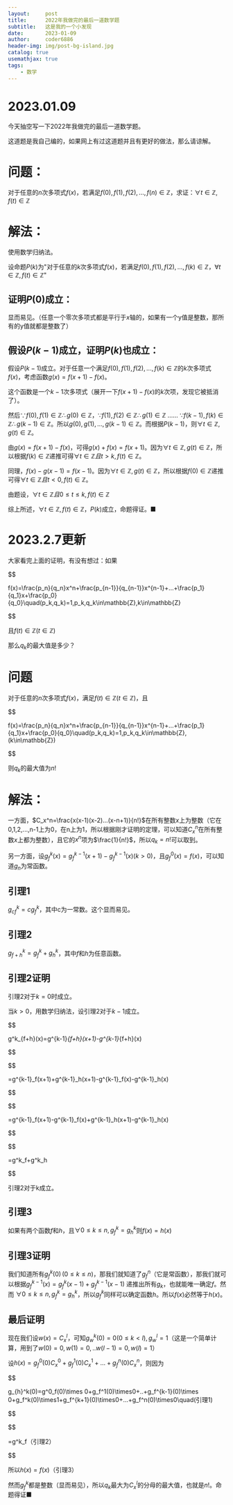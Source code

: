 ```yaml
---
layout:     post
title:      2022年我做完的最后一道数学题
subtitle:   这是我的一个小发现
date:       2023-01-09
author:     coder6886
header-img: img/post-bg-island.jpg
catalog: true
usemathjax: true
tags:
    - 数学
---
```

# 2023.01.09
今天抽空写一下2022年我做完的最后一道数学题。

这道题是我自己编的，如果网上有过这道题并且有更好的做法，那么请谅解。

# 问题：
对于任意的$n$次多项式$f(x)$，若满足$f(0),f(1),f(2),...,f(n)\in\mathbb{Z}$，求证：$\forall t\in\mathbb{Z},f(t)\in\mathbb{Z}$
# 解法：
使用数学归纳法。

设命题$P(k)$为"对于任意的$k$次多项式$f(x)$，若满足$f(0),f(1),f(2),...,f(k)\in\mathbb{Z}$，$\forall t\in\mathbb{Z},f(t)\in\mathbb{Z}$"

## 证明$P(0)$成立：
显而易见。（任意一个零次多项式都是平行于$x$轴的，如果有一个y值是整数，那所有的y值就都是整数了）

## 假设$P(k-1)$成立，证明$P(k)$也成立：
假设$P(k-1)$成立。对于任意一个满足$f(0),f(1),f(2),...,f(k)\in\mathbb{Z}$的$k$次多项式$f(x)$，考虑函数$g(x)=f(x+1)-f(x)$。

这个函数是一个$k-1$次多项式（展开一下$f(x+1)-f(x)$的$k$次项，发现它被抵消了）。

然后$\because f(0),f(1)\in\mathbb{Z}\therefore g(0)\in\mathbb{Z}$，$\because f(1),f(2)\in\mathbb{Z}\therefore g(1)\in\mathbb{Z}$ …… $\because f(k-1),f(k)\in\mathbb{Z}\therefore g(k-1)\in\mathbb{Z}$。所以$g(0),g(1),...,g(k-1)\in\mathbb{Z}$。而根据$P(k-1)$，则$\forall t\in\mathbb{Z},g(t)\in\mathbb{Z}$。

由$g(x)=f(x+1)-f(x)$，可得$g(x)+f(x)=f(x+1)$。因为$\forall t\in\mathbb{Z},g(t)\in\mathbb{Z}$，所以根据$f(k)\in\mathbb{Z}$递推可得$\forall t\in\mathbb{Z}且t>k,f(t)\in\mathbb{Z}$。

同理，$f(x)-g(x-1)=f(x-1)$。因为$\forall t\in\mathbb{Z},g(t)\in\mathbb{Z}$，所以根据$f(0)\in\mathbb{Z}$递推可得$\forall t\in\mathbb{Z}且t<0,f(t)\in\mathbb{Z}$。

由题设，$\forall t\in\mathbb{Z}且0\leq t\leq k,f(t)\in\mathbb{Z}$

综上所述，$\forall t\in\mathbb{Z},f(t)\in\mathbb{Z}$，$P(k)$成立，命题得证。■

# 2023.2.7更新

大家看完上面的证明，有没有想过：如果

$$

f(x)=\frac{p_n}{q_n}x^n+\frac{p_{n-1}}{q_{n-1}}x^{n-1}+...+\frac{p_1}{q_1}x+\frac{p_0}{q_0}\quad(p_k,q_k)=1,p_k,q_k\in\mathbb{Z},k\in\mathbb{Z}

$$

且$f(t)\in\mathbb{Z}(t\in\mathbb{Z})$

那么$q_k$的最大值是多少？

# 问题

对于任意的$n$次多项式$f(x)$，满足$f(t)\in\mathbb{Z}(t\in\mathbb{Z})$，且

$$

f(x)=\frac{p_n}{q_n}x^n+\frac{p_{n-1}}{q_{n-1}}x^{n-1}+...+\frac{p_1}{q_1}x+\frac{p_0}{q_0}\quad(p_k,q_k)=1,p_k,q_k\in\mathbb{Z},(k\in\mathbb{Z})

$$

则$q_k$的最大值为$n!$

# 解法：

一方面，$C_x^n=\frac{x(x-1)(x-2)...(x-n+1)}{n!}$在所有整数$x$上为整数（它在0,1,2,...,n-1上为0，在n上为1，所以根据刚才证明的定理，可以知道$C_x^n$在所有整数$x$上都为整数），且它的$x^n$项为$\frac{1}{n!}$，所以$q_k=n!$可以取到。

另一方面，设$g^k_f(x)=g^{k-1}_f(x+1)-g^{k-1}_f(x)(k>0)$，且$g_f^0(x)=f(x)$，可以知道$g_n$为常函数。



## 引理1

$g^k_{cf}=cg^k_f$，其中c为一常数。这个显而易见。

## 引理2

$g^k_{f+h}=g^k_f+g^k_h$，其中$f$和$h$为任意函数。

## 引理2证明

引理2对于$k=0$时成立。

当$k>0$，用数学归纳法，设引理2对于$k-1$成立。

$$

g^k_{f+h}(x)=g^{k-1}_{f+h}(x+1)-g^{k-1}_{f+h}(x)

$$

$$

=g^{k-1}_f(x+1)+g^{k-1}_h(x+1)-g^{k-1}_f(x)-g^{k-1}_h(x)

$$

$$

=g^{k-1}_f(x+1)-g^{k-1}_f(x)+g^{k-1}_h(x+1)-g^{k-1}_h(x)

$$

$$

=g^k_f+g^k_h

$$

引理2对于k成立。

## 引理3

如果有两个函数$f$和$h$，且$\forall 0\leq k\leq n,g_f^k=g_{h}^k$则$f(x)=h(x)$

## 引理3证明

我们知道所有$g^k_f(0)\,(0\leq k\leq n)$，那我们就知道了$g^n_f$（它是常函数），那我们就可以根据$g^{k-1}_f(x)=g^k_f(x-1)+g^{k-1}_f(x-1)$ 递推出所有$g_k$，也就能唯一确定$f$。然而 $\forall 0\leq k\leq n,g_f^k=g_{h}^k$，所以$g_f^k$同样可以确定函数$h$。所以$f(x)$必然等于$h(x)$。

## 最后证明

现在我们设$w(x)=C_x^l$，可知$g^k_w(0)=0(0\leq k<l),g^l_w=1$（这是一个简单计算，用到了$w(0)=0,w(1)=0,..w(l-1)=0,w(l)=1$）

设$h(x)=g_f^0(0)C_x^0+g_f^1(0)C^1_x+...+g^n_f(0)C^n_x$，则因为

$$

g_{h}^k(0)=g^0_f(0)\times 0+g_f^1(0)\times0+..+g_f^{k-1}(0)\times 0+g_f^k(0)\times1+g_f^{k+1}(0)\times0+...+g_f^n(0)\times0\quad(引理1)

$$

$$

=g^k_f（引理2）

$$

所以$h(x)=f(x)$（引理3）

然而$g^k_f$都是整数（显而易见），所以$q_k$最大为$C_x^l$的分母的最大值，也就是$n!$。命题得证■

